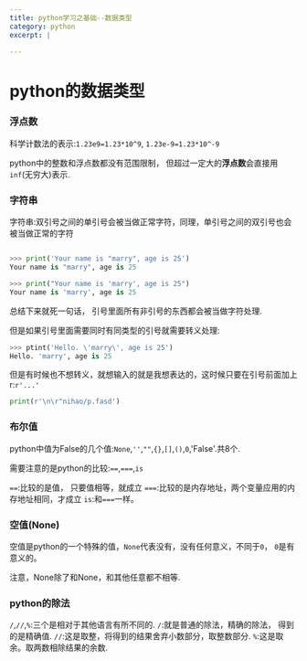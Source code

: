 ```yaml
---
title: python学习之基础--数据类型
category: python
excerpt: |

---
```


# python的数据类型 #

### 浮点数 ###

科学计数法的表示:`1.23e9=1.23*10^9`, `1.23e-9=1.23*10^-9`

python中的整数和浮点数都没有范围限制， 但超过一定大的**浮点数**会直接用`inf`(无穷大)表示.

### 字符串 ###

字符串:双引号之间的单引号会被当做正常字符，同理，单引号之间的双引号也会被当做正常的字符

```python

>>> print('Your name is "marry", age is 25')
Your name is "marry", age is 25

>>> print("Your name is 'marry', age is 25")
Your name is 'marry', age is 25
```

总结下来就死一句话， 引号里面所有非引号的东西都会被当做字符处理.

但是如果引号里面需要同时有同类型的引号就需要转义处理:

```python
>>> ptint('Hello. \'marry\', age is 25')
Hello. 'marry', age is 25
```

但是有时候也不想转义，就想输入的就是我想表达的，这时候只要在引号前面加上r:`r'...'`

```python
print(r'\n\r"nihao/p.fasd')
```

### 布尔值 ###

python中值为False的几个值:`None`,`''`,`""`,`{}`,`[]`,`()`,`0`,'False'.共8个.

需要注意的是python的比较:`==`,`===`,`is`

`==`:比较的是值， 只要值相等，就成立
`===`:比较的是内存地址，两个变量应用的内存地址相同，才成立
`is`:和`===`一样。

### 空值(None) ###

空值是python的一个特殊的值，`None`代表没有，没有任何意义，不同于`0`， `0`是有意义的。

注意，None除了和None，和其他任意都不相等.

### python的除法 ###

`/`,`//`,`%`:三个是相对于其他语言有所不同的.
`/`:就是普通的除法，精确的除法， 得到的是精确值. 
`//`:这是取整，将得到的结果舍弃小数部分，取整数部分.
`%`:这是取余。取两数相除结果的余数.

